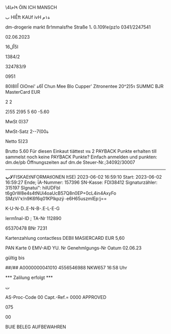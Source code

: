 \٩اخا4 ÖIN ICH MANSCH

ب
HlỄft KAUf ivH ة١م

dm-drogeríe markt
ßr!mmalsfhe Straße 1،
0،109!e(pz!o
0341/2247541

02.06.2023

16ا5اًل

1384/2

324783/9

0951

8اًاا8ا0 OìOnei' آ6ة Chun Mee
Blo Cupper' Zitronentee 20^2)5ร
SUMMC BJR
MasterCard EUR

2
2

2)55
2)95
5 60
-5.60

MwSt
0)37

MwSt-Satz
2--7(00ة

Netto
5)23

Brutto
5.60
Für diesen Einkaut tiättest ทน
2 PAYBACK Punkte erhalten
till sammelst noch keine PAYBACK Punkte?
Einfach anmelden und punkten: dm.de/pb
Öffnungszeiten auf dm.de
Steuer-Nr.;34092/30007

*******
***لاب*** FISKAEtNFORMAtlONEN ItSE)
2023-06-02 16:59:10
Start:
2023-06-02 16:59:27
Ende;
ΐΑ-Nummer: 157396
SN-Kasse: FDI38412
Signaturzähler: 315197
Slgnatui": hilUDFbl
t6g0rW8e4s4tNUi4oaUcB57Q8n0EP+0cL4in4AxyFo
SMzVi'٧/n9K6f6q01KPlkpzÿ٠e6H65uszmlEp؛j==

K-U-N-D..E-N-B-.E-L-E-G

Ierm1nal-ID ;
TA-Nr 112890

65370478
BNr 7231

Kartenzahlung
contactless
DEBIl MASIERCARD
EUR 5,60

PAN
Karte 0
EMV-AID
YU. Nr
Genehmlgungs-Nr
Oatum 02.06.23

gültig bis

##/##
Α0000000041010
4556546988
NKW657
16:58 Uhr

*** Zalilung erfolgt ***

ت

AS-Proc-Code
00
Capt.-Ref.= 0000
APPROVED

075

00

BUIE BELEG AUFBEWAHREN

